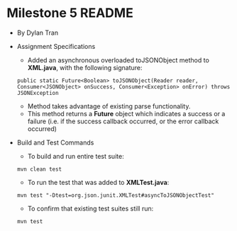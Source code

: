 # Milestone 5 README #

- By Dylan Tran


- Assignment Specifications
    - Added an asynchronous overloaded toJSONObject method to **XML.java**, with the following signature:
    
    ```
    public static Future<Boolean> toJSONObject(Reader reader, Consumer<JSONObject> onSuccess, Consumer<Exception> onError) throws JSONException

    ```

    - Method takes advantage of existing parse functionality.
    - This method returns a **Future** object which indicates a success or a failure (i.e. if the success callback occurred, or the error callback occurred)

- Build and Test Commands
    - To build and run entire test suite:

    ``` mvn clean test ```

    - To run the test that was added to **XMLTest.java**:

    ``` mvn test "-Dtest=org.json.junit.XMLTest#asyncToJSONObjectTest" ```

    - To confirm that existing test suites still run:

    ``` mvn test ```
    

    